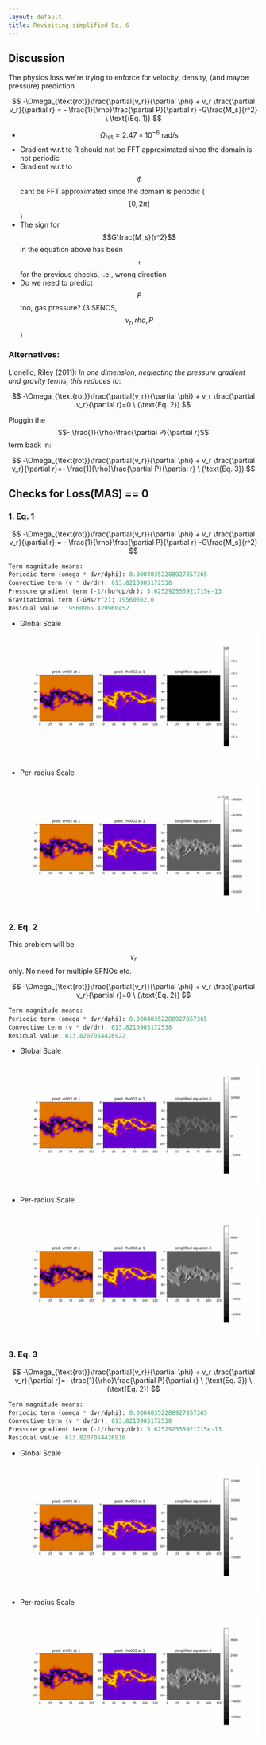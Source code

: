 ```yaml
---
layout: default
title: Revisiting simplified Eq. 6
---
```


## Discussion

The physics loss we're trying to enforce for velocity, density, (and maybe pressure) prediction

$$
-\Omega_{\text{rot}}\frac{\partial{v_r}}{\partial \phi} +  v_r \frac{\partial v_r}{\partial r} = -  \frac{1}{\rho}\frac{\partial P}{\partial r} -G\frac{M_s}{r^2} \ \text{(Eq. 1)}
$$

- $$\Omega_{\text{rot}}=2.47\times10^{-6}\ \text{rad}/\text{s}$$
- Gradient w.r.t to R should not be FFT approximated since the domain is not periodic
- Gradient w.r.t to $$\phi$$ cant be FFT approximated since the domain is periodic ($$[0, 2\pi]$$)
- The sign for $$G\frac{M_s}{r^2}$$ in the equation above has been $$+$$ for the previous checks, i.e., wrong direction
- Do we need to predict $$P$$ too, gas pressure? (3 SFNOS, $$v_r, rho, P$$)

### Alternatives:

Lionello, Riley (2011): *In one dimension, neglecting the pressure gradient and gravity terms, this reduces to*:

$$
-\Omega_{\text{rot}}\frac{\partial{v_r}}{\partial \phi} +  v_r \frac{\partial v_r}{\partial r}=0 \ (\text{Eq. 2})
$$

Pluggin the $$-  \frac{1}{\rho}\frac{\partial P}{\partial r}$$ term back in:

$$
-\Omega_{\text{rot}}\frac{\partial{v_r}}{\partial \phi} +  v_r \frac{\partial v_r}{\partial r}=-  \frac{1}{\rho}\frac{\partial P}{\partial r} \ (\text{Eq. 3})
$$


## Checks for Loss(MAS) == 0

### 1. Eq. 1

$$
-\Omega_{\text{rot}}\frac{\partial{v_r}}{\partial \phi} +  v_r \frac{\partial v_r}{\partial r} = -  \frac{1}{\rho}\frac{\partial P}{\partial r} -G\frac{M_s}{r^2}
$$

```py
Term magnitude means:
Periodic term (omega * dvr/dphi): 0.00040352288927857365
Convective term (v * dv/dr): 613.8210903172538
Pressure gradient term (-1/rho*dp/dr): 5.625292555921715e-13
Gravitational term (-GMs/r^2): 19560662.0
Residual value: 19560965.429960452
```


- Global Scale


<img src="resources/week_31/1-glob.gif">

- Per-radius Scale


<img src="resources/week_31/1-loc.gif">



### 2. Eq. 2
This problem will be $$v_r$$ only. No need for multiple SFNOs etc.

$$
-\Omega_{\text{rot}}\frac{\partial{v_r}}{\partial \phi} +  v_r \frac{\partial v_r}{\partial r}=0 \ (\text{Eq. 2})
$$


```py
Term magnitude means:
Periodic term (omega * dvr/dphi): 0.00040352288927857365
Convective term (v * dv/dr): 613.8210903172538
Residual value: 613.8207054426922
```

- Global Scale


<img src="resources/week_31/2-glob.gif">

- Per-radius Scale


<img src="resources/week_31/2-loc.gif">

### 3. Eq. 3

$$
-\Omega_{\text{rot}}\frac{\partial{v_r}}{\partial \phi} +  v_r \frac{\partial v_r}{\partial r}=-  \frac{1}{\rho}\frac{\partial P}{\partial r} \ (\text{Eq. 3}) \ (\text{Eq. 2})
$$

```py
Term magnitude means:
Periodic term (omega * dvr/dphi): 0.00040352288927857365
Convective term (v * dv/dr): 613.8210903172538
Pressure gradient term (-1/rho*dp/dr): 5.625292555921715e-13
Residual value: 613.8207054426916
```

- Global Scale


<img src="resources/week_31/3-glob.gif">

- Per-radius Scale


<img src="resources/week_31/3-loc.gif">